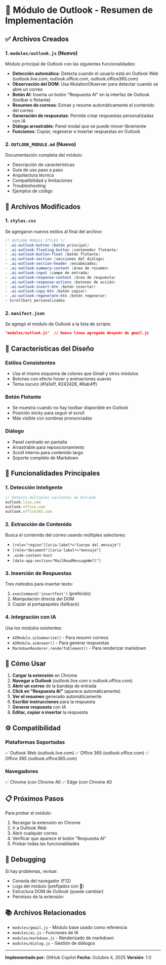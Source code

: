 # 📧 Módulo de Outlook - Resumen de Implementación

## ✅ Archivos Creados

### 1. `modules/outlook.js` (Nuevo)
Módulo principal de Outlook con las siguientes funcionalidades:

- **Detección automática**: Detecta cuando el usuario está en Outlook Web (outlook.live.com, outlook.office.com, outlook.office365.com)
- **Observación del DOM**: Usa MutationObserver para detectar cuando se abre un correo
- **Botón AI**: Inserta un botón "Respuesta AI" en la interfaz de Outlook (toolbar o flotante)
- **Resumen de correos**: Extrae y resume automáticamente el contenido del correo
- **Generación de respuestas**: Permite crear respuestas personalizadas con IA
- **Diálogo arrastrable**: Panel modal que se puede mover libremente
- **Funciones**: Copiar, regenerar e insertar respuestas en Outlook

### 2. `OUTLOOK_MODULE.md` (Nuevo)
Documentación completa del módulo:

- Descripción de características
- Guía de uso paso a paso
- Arquitectura técnica
- Compatibilidad y limitaciones
- Troubleshooting
- Ejemplos de código

## 📝 Archivos Modificados

### 1. `styles.css`
Se agregaron nuevos estilos al final del archivo:

```css
/* OUTLOOK MODULE STYLES */
- .ai-outlook-button (botón principal)
- .ai-outlook-floating-button (contenedor flotante)
- .ai-outlook-button-float (botón flotante)
- .ai-outlook-section (secciones del diálogo)
- .ai-outlook-section-header (encabezados)
- .ai-outlook-summary-content (área de resumen)
- .ai-outlook-input (campo de entrada)
- .ai-outlook-response-content (área de respuesta)
- .ai-outlook-response-actions (botones de acción)
- .ai-outlook-insert-btn (botón insertar)
- .ai-outlook-copy-btn (botón copiar)
- .ai-outlook-regenerate-btn (botón regenerar)
- Scrollbars personalizados
```

### 2. `manifest.json`
Se agregó el módulo de Outlook a la lista de scripts:

```json
"modules/outlook.js"  // Nueva línea agregada después de gmail.js
```

## 🎨 Características del Diseño

### Estilos Consistentes
- Usa el mismo esquema de colores que Gmail y otros módulos
- Botones con efecto hover y animaciones suaves
- Tema oscuro (#1a1a1f, #242428, #8ab4ff)

### Botón Flotante
- Se muestra cuando no hay toolbar disponible en Outlook
- Posición sticky para seguir el scroll
- Más visible con sombras pronunciadas

### Diálogo
- Panel centrado en pantalla
- Arrastrable para reposicionamiento
- Scroll interno para contenido largo
- Soporte completo de Markdown

## 🔧 Funcionalidades Principales

### 1. Detección Inteligente
```javascript
// Detecta múltiples variantes de Outlook
outlook.live.com
outlook.office.com
outlook.office365.com
```

### 2. Extracción de Contenido
Busca el contenido del correo usando múltiples selectores:
- `[role="region"][aria-label*="Cuerpo del mensaje"]`
- `[role="document"][aria-label*="mensaje"]`
- `.wide-content-host`
- `[data-app-section="MailReadMessageWell"]`

### 3. Inserción de Respuestas
Tres métodos para insertar texto:
1. `execCommand('insertText')` (preferido)
2. Manipulación directa del DOM
3. Copiar al portapapeles (fallback)

### 4. Integración con IA
Usa los módulos existentes:
- `AIModule.aiSummarize()` - Para resumir correos
- `AIModule.aiAnswer()` - Para generar respuestas
- `MarkdownRenderer.renderToElement()` - Para renderizar markdown

## 🚀 Cómo Usar

1. **Cargar la extensión** en Chrome
2. **Navegar a Outlook** (outlook.live.com o outlook.office.com)
3. **Abrir un correo** de la bandeja de entrada
4. **Click en "Respuesta AI"** (aparece automáticamente)
5. **Ver el resumen** generado automáticamente
6. **Escribir instrucciones** para la respuesta
7. **Generar respuesta** con IA
8. **Editar, copiar o insertar** la respuesta

## ⚙️ Compatibilidad

### Plataformas Soportadas
✅ Outlook Web (outlook.live.com)
✅ Office 365 (outlook.office.com)
✅ Office 365 (outlook.office365.com)

### Navegadores
✅ Chrome (con Chrome AI)
✅ Edge (con Chrome AI)

## 📋 Próximos Pasos

Para probar el módulo:

1. Recargar la extensión en Chrome
2. Ir a Outlook Web
3. Abrir cualquier correo
4. Verificar que aparece el botón "Respuesta AI"
5. Probar todas las funcionalidades

## 🐛 Debugging

Si hay problemas, revisar:
- Consola del navegador (F12)
- Logs del módulo (prefijados con 📧)
- Estructura DOM de Outlook (puede cambiar)
- Permisos de la extensión

## 📚 Archivos Relacionados

- `modules/gmail.js` - Módulo base usado como referencia
- `modules/ai.js` - Funciones de IA
- `modules/markdown.js` - Renderizado de markdown
- `modules/dialog.js` - Gestión de diálogos

---

**Implementado por**: GitHub Copilot
**Fecha**: Octubre 4, 2025
**Versión**: 1.0
